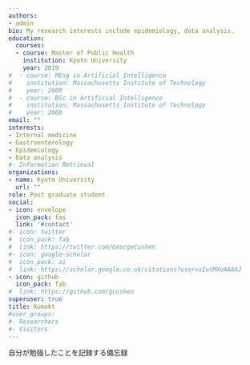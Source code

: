 ```yaml
---
authors:
- admin
bio: My research interests include epidemiology, data analysis.
education:
  courses:
  - course: Master of Public Health
    institution: Kyoto University
    year: 2019
#  - course: MEng in Artificial Intelligence
#    institution: Massachusetts Institute of Technology
#    year: 2009
#  - course: BSc in Artificial Intelligence
#    institution: Massachusetts Institute of Technology
#    year: 2008
email: ""
interests:
- Internal medicine
- Gastroenterology
- Epidemiology
- Data analysis
#- Information Retrieval
organizations:
- name: Kyoto University
  url: ""
role: Post graduate student
social:
- icon: envelope
  icon_pack: fas
  link: '#contact'
#- icon: twitter
#  icon_pack: fab
#  link: https://twitter.com/GeorgeCushen
#- icon: google-scholar
#  icon_pack: ai
#  link: https://scholar.google.co.uk/citations?user=sIwtMXoAAAAJ
- icon: github
  icon_pack: fab
#  link: https://github.com/gcushen
superuser: true
title: Kumakt
#user_groups:
#- Researchers
#- Visitors
---
```


自分が勉強したことを記録する備忘録
